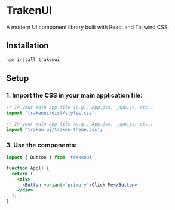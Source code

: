 # TrakenUI

A modern UI component library built with React and Tailwind CSS.

## Installation

```bash
npm install trakenui
```

## Setup


### 1. Import the CSS in your main application file:

```js
// In your main app file (e.g., App.jsx, _app.js, etc.)
import 'trakenui/dist/styles.css';
```
```js
// In your main app file (e.g., App.jsx, _app.js, etc.)
import 'traken-ui/traken-theme.css';
```

### 3. Use the components:

```jsx
import { Button } from 'trakenui';

function App() {
  return (
    <div>
      <Button variant="primary">Click Me</Button>
    </div>
  );
}
```
